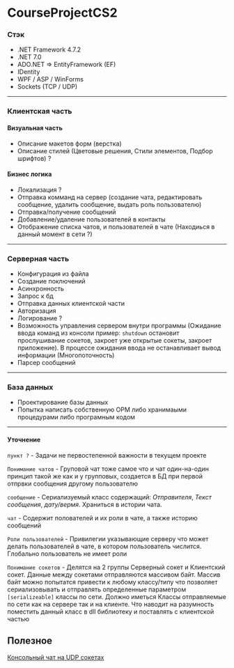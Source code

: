 # CourseProjectCS2

### Стэк

* .NET Framework 4.7.2
* .NET 7.0
* ADO.NET => EntityFramework (EF)
* IDentity
* WPF / ASP / WinForms
* Sockets (TCP / UDP)

---

### Клиентская часть

#### Визуальная часть

* Описание макетов форм (верстка)
* Описание стилей (Цветовые решения, Стили элементов, Подбор шрифтов) ?

#### Бизнес логика

* Локализация ?
* Отправка комманд на сервер (создание чата, редактировать сообщение, удалить сообщение, выдать роль пользователю)
* Отправка/получение сообщений
* Добавление/удаление пользователей в контакты
* Отображение списка чатов, и пользователей в чате (Находиься в данный момент в сети ?)

---

### Серверная часть

* Конфигурация из файла
* Создание поключений
* Асинхронность
* Запрос к бд
* Отправка данных клиентской части
* Авторизация
* Логирование ?
* Возможность управления сервером внутри программы (Ожидание ввода команд из консоли пример: ```shutdown``` остановит прослушивание сокетов, закроет уже открытые сокеты, закроет приложение). В процессе ожидания ввода не останавливает вывод информации (Многопоточность)
* Парсер сообщений

---

### База данных

* Проектирование базы данных
* Попытка написать собственную ОРМ либо хранимаыми процедурами либо програмным кодом

---

#### Уточнение

```пункт ?``` - Задачи не первостепенной важности в текущем проекте

```Понимание чатов``` - Груповой чат тоже самое что и чат один-на-один принцип такой же как и у групповых, создается в БД при первой отпрвки сообщения другому пользователю

```сообщение``` - Сериализуемый класс содержащий: *Отправителя*, *Текст сообщения*, *дату/вермя*. Храниться в истории чата.

```чат``` - Содержит полователей и их роли в чате, а также историю сообщений

```Роли пользователей``` - Привилегии указывающие серверу что может делать пользователей в чате, в котором пользователь числится. Глобально пользователь не имеет роли

```Понимание сокетов``` - Делятся на 2 группы Серверный сокет и Клиентский сокет. Данные между сокетами отправляются массивом байт. Массив байт можно попытатся привести к любому классу/типу что позволяет сериализовывать и отправлять определенные параметром ```[serializeable]``` классы по сети. Должно иметься Классы отправляемые по сети как на сервере так и на клиенте. Что наводит на разумность поместить данный класс в dll библиотеку и поставлять с клиентской частью

## Полезное

[Консольный чат на UDP сокетах](https://metanit.com/sharp/net/5.3.php)
